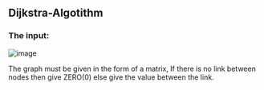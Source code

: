 ## Dijkstra-Algotithm
### The input:
![image](https://user-images.githubusercontent.com/58944893/97178078-04b28c00-17bd-11eb-9711-fc878bd27aa5.png)

The graph must be given in the form of a matrix, If there is no link between nodes then give ZERO(0) else give the value between the link.
